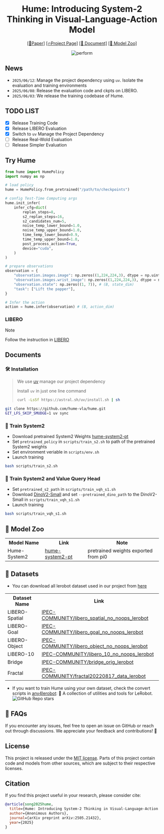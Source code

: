 <div align="center">

# Hume: Introducing System-2 Thinking in Visual-Language-Action Model



[\[📄Paper\]](https://arxiv.org/abs/2505.21432)  [\[🔥Project Page\]](https://hume-vla.github.io/) [\[📖 Document\]](#documents) [\[🤗 Model Zoo\]](https://huggingface.co/collections/Hume-vla/hume-model-zoo-684be6e5d062717593589a9a)

![perform](.assets/teaser_00.png)

</div>

## News
- `2025/06/12`: Manage the project dependency using `uv`. Isolate the evaluation and training environments
- `2025/06/08`: Release the evaluation code and ckpts on LIBERO.
- `2025/06/03`: We release the training codebase of Hume.

## TODO LIST
- [x] Release Training Code
- [x] Release LIBERO Evaluation
- [x] Switch to `uv` Manage the Project Dependency
- [ ] Release Real-Wold Evaluation
- [ ] Release Simpler Evaluation

## Try Hume
```python
from hume import HumePolicy
import numpy as np

# load policy
hume = HumePolicy.from_pretrained("/path/to/checkpoints")

# config Test-Time Computing args
hume.init_infer(
    infer_cfg=dict(
        replan_steps=8,
        s2_replan_steps=16,
        s2_candidates_num=5,
        noise_temp_lower_bound=1.0,
        noise_temp_upper_bound=1.0,
        time_temp_lower_bound=0.9,
        time_temp_upper_bound=1.0,
        post_process_action=True,
        device="cuda",
    )
)

# prepare observations
observation = {
    "observation.images.image": np.zeros((1,224,224,3), dtype = np.uint8), # (B, H, W, C)
    "observation.images.wrist_image": np.zeros((1,224,224,3), dtype = np.uint8), # (B, H, W, C)
    "observation.state": np.zeros((1, 7)), # (B, state_dim)
    "task": ["Lift the papper"],
}

# Infer the action
action = hume.infer(observation) # (B, action_dim)

```
### LIBERO
> [!NOTE]
> Follow the instruction in [LIBERO](experiments/libero/README.md) 

## Documents

### 🛠️ Installation
> We use [uv](https://docs.astral.sh/uv/getting-started/installation/) manage our project dependency
>
> Install `uv` in just one line command
> ```bash
> curl -LsSf https://astral.sh/uv/install.sh | sh
> ```

```bash
git clone https://github.com/hume-vla/hume.git
GIT_LFS_SKIP_SMUDGE=1 uv sync
```


### 🌟 **Train System2**
- Download pretrained System2 Weights <a href="https://huggingface.co/Hume-vla/Hume-System2">hume-system2-pt</a>
- Set `pretrained_policy` in `scripts/train_s2.sh` to path of the pretrained System2 weights
- Set environment veriable in `scripts/env.sh`
- Launch training
```bash
bash scripts/train_s2.sh
```

### 🌟 **Train System2 and Value Query Head**
- Set `pretrained_s2_path` in  `scripts/train_vqh_s1.sh`
- Download [DinoV2-Small](https://huggingface.co/facebook/dinov2-small) and set `--pretrained_dino_path` to the DinoV2-Small in `scripts/train_vqh_s1.sh`
- Launch training
```bash
bash scripts/train_vqh_s1.sh
```

## 🤗 Model Zoo

<table>
  <tr>
    <th>Model Name</th>
    <th>Link</th>
    <th>Note</th>
  </tr>
  <tr>
    <td>Hume-System2</td>
    <td><a href="https://huggingface.co/Hume-vla/Hume-System2">hume-system2-pt</a></td>
    <td>pretrained weights exported from pi0 </td>
  </tr>
</table>

## 🎄 Datasets
- You can download all lerobot dataset used in our project from [here](https://huggingface.co/IPEC-COMMUNITY)
<table>
  <tr>
    <th>Dataset Name</th>
    <th>Link</th>
  </tr>
  <tr>
    <td>LIBERO-Spatial</td>
    <td><a href="https://huggingface.co/datasets/IPEC-COMMUNITY/libero_spatial_no_noops_lerobot">IPEC-COMMUNITY/libero_spatial_no_noops_lerobot</a></td>
  </tr>
  <tr>
    <td>LIBERO-Goal</td>
    <td><a href="https://huggingface.co/datasets/IPEC-COMMUNITY/libero_goal_no_noops_lerobot">IPEC-COMMUNITY/libero_goal_no_noops_lerobot</a></td>
  </tr>
  <tr>
    <td>LIBERO-Object</td>
    <td><a href="https://huggingface.co/datasets/IPEC-COMMUNITY/libero_object_no_noops_lerobot">IPEC-COMMUNITY/libero_object_no_noops_lerobot</a></td>
  </tr>
  <tr>
    <td>LIBERO-10</td>
    <td><a href="https://huggingface.co/datasets/IPEC-COMMUNITY/libero_10_no_noops_lerobot">IPEC-COMMUNITY/libero_10_no_noops_lerobot</a></td>
  </tr>
  <tr>
    <td>Bridge</td>
    <td><a href="https://huggingface.co/datasets/IPEC-COMMUNITY/bridge_orig_lerobot">IPEC-COMMUNITY/bridge_orig_lerobot</a></td>
  </tr>
  <tr>
    <td>Fractal</td>
    <td><a href="https://huggingface.co/datasets/IPEC-COMMUNITY/fractal20220817_data_lerobot">IPEC-COMMUNITY/fractal20220817_data_lerobot</a></td>
  </tr>
  
</table>

- If you want to train Hume using your own dataset, check the convert scripts in [any4lerobot](https://github.com/Tavish9/any4lerobot): 🚀 A collection of utilities and tools for LeRobot. ![GitHub Repo stars](https://img.shields.io/github/stars/Tavish9/any4lerobot)


## 🤗 FAQs
If you encounter any issues, feel free to open an issue on GitHub or reach out through discussions. We appreciate your feedback and contributions! 🚀

## License

This project is released under the [MIT license](LICENSE). Parts of this project contain code and models from other sources, which are subject to their respective licenses.

## Citation

If you find this project useful in your research, please consider cite:

```BibTeX
@article{song2025hume,
  title={Hume: Introducing System-2 Thinking in Visual-Language-Action Model},
  author={Anonimous Authors},
  journal={arXiv preprint arXiv:2505.21432},
  year={2025}
}
```
